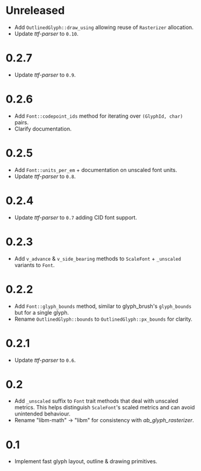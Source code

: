 # Unreleased
* Add `OutlinedGlyph::draw_using` allowing reuse of `Rasterizer` allocation.
* Update _ttf-parser_ to `0.10`.

# 0.2.7
* Update _ttf-parser_ to `0.9`.

# 0.2.6
* Add `Font::codepoint_ids` method for iterating over `(GlyphId, char)` pairs.
* Clarify documentation.

# 0.2.5
* Add `Font::units_per_em` + documentation on unscaled font units.
* Update _ttf-parser_ to `0.8`.

# 0.2.4
* Update _ttf-parser_ to `0.7` adding CID font support.

# 0.2.3
* Add `v_advance` & `v_side_bearing` methods to `ScaleFont` + `_unscaled` variants to `Font`.

# 0.2.2
* Add `Font::glyph_bounds` method, similar to glyph_brush's `glyph_bounds` but for a single glyph.
* Rename `OutlinedGlyph::bounds` to `OutlinedGlyph::px_bounds` for clarity.

# 0.2.1
* Update _ttf-parser_ to `0.6`.

# 0.2
* Add `_unscaled` suffix to  `Font` trait methods that deal with unscaled metrics.
  This helps distinguish `ScaleFont`'s scaled metrics and can avoid unintended behaviour.
* Rename "libm-math" -> "libm" for consistency with _ab_glyph_rasterizer_. 

# 0.1
* Implement fast glyph layout, outline & drawing primitives.

